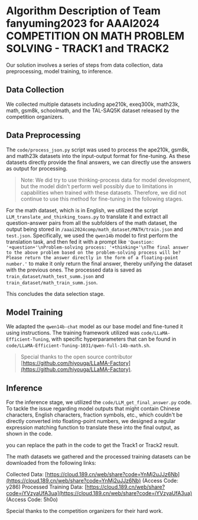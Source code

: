 # Algorithm Description of Team fanyuming2023 for AAAI2024 COMPETITION ON MATH PROBLEM SOLVING - TRACK1 and TRACK2

Our solution involves a series of steps from data collection, data preprocessing, model training, to inference.

## Data Collection

We collected multiple datasets including ape210k, exeq300k, math23k, math, gsm8k, schoolmath, and the TAL-SAQ5K dataset released by the competition organizers.

## Data Preprocessing

The `code/process_json.py` script was used to process the ape210k, gsm8k, and math23k datasets into the input-output format for fine-tuning. As these datasets directly provide the final answers, we can directly use the answers as output for processing.

> Note: We did try to use thinking-process data for model development, but the model didn't perform well possibly due to limitations in capabilities when trained with these datasets. Therefore, we did not continue to use this method for fine-tuning in the following stages.

For the math dataset, which is in English, we utilized the script `LLM_translate_and_thinking_toans.py` to translate it and extract all question-answer pairs from all the subfolders of the math dataset, the output being stored in `/aaai2024comp/math_dataset/MATH/train.json` and `test.json`. 
Specifically, we used the `qwen14b` model to first perform the translation task, and then fed it with a prompt like `'Question: '+question+'\nProblem-solving process: '+thinking+'\nThe final answer to the above problem based on the problem-solving process will be? Please return the answer directly in the form of a floating-point number.'` to make it only return the final answer, thereby unifying the dataset with the previous ones. 
The processed data is saved as `train_dataset/math_test_summ.json` and `train_dataset/math_train_summ.json`.

This concludes the data selection stage.

## Model Training

We adapted the `qwen14b-chat` model as our base model and fine-tuned it using instructions. The training framework utilized was `code/LLaMA-Efficient-Tuning`, with specific hyperparameters that can be found in `code/LLaMA-Efficient-Tuning-1031/qwen-full-14b-math.sh`.

> Special thanks to the open source contributor [https://github.com/hiyouga/LLaMA-Factory](https://github.com/hiyouga/LLaMA-Factory).

## Inference

For the inference stage, we utilized the `code/LLM_get_final_answer.py` code. 
To tackle the issue regarding model outputs that might contain Chinese characters, English characters, fraction symbols, etc., which couldn't be directly converted into floating-point numbers, we designed a regular expression matching function to translate these into the final output, as shown in the code.

you can replace the path in the code to get the Track1 or Track2 result.

The math datasets we gathered and the processed training datasets can be downloaded from the following links:

Collected Data: [https://cloud.189.cn/web/share?code=YnMj2uJJz6Nb](https://cloud.189.cn/web/share?code=YnMj2uJJz6Nb) (Access Code: y286)
Processed Training Data: [https://cloud.189.cn/web/share?code=iYVzyaUfA3ua](https://cloud.189.cn/web/share?code=iYVzyaUfA3ua) (Access Code: 5h0o)

Special thanks to the competition organizers for their hard work.
